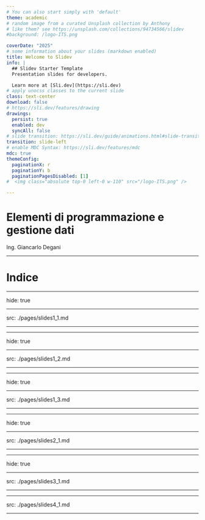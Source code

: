 ```yaml
---
# You can also start simply with 'default'
theme: academic 
# random image from a curated Unsplash collection by Anthony
# like them? see https://unsplash.com/collections/94734566/slidev
#background: /logo-ITS.png

coverDate: "2025"
# some information about your slides (markdown enabled)
title: Welcome to Slidev
info: |
  ## Slidev Starter Template
  Presentation slides for developers.

  Learn more at [Sli.dev](https://sli.dev)
# apply unocss classes to the current slide
class: text-center
download: false
# https://sli.dev/features/drawing
drawings:
  persist: true
  enabled: dev
  syncAll: false
# slide transition: https://sli.dev/guide/animations.html#slide-transitions
transition: slide-left
# enable MDC Syntax: https://sli.dev/features/mdc
mdc: true
themeConfig:
  paginationX: r
  paginationY: b
  paginationPagesDisabled: [1]
#  <img class="absolute top-0 left-0 w-110" src="/logo-ITS.png" />

---
```


# Elementi di programmazione e gestione dati

Ing. Giancarlo Degani


---

# Indice

<Toc text-sm minDepth="1" maxDepth="1" columns="2" mode="all"/>

---
hide: true

---
src: ./pages/slides1_1.md

---

---
hide: true

---
src: ./pages/slides1_2.md

---

---
hide: true

---
src: ./pages/slides1_3.md

---

---
hide: true

---
src: ./pages/slides2_1.md

---

---
hide: true

---
src: ./pages/slides3_1.md

---

---
src: ./pages/slides4_1.md

---
